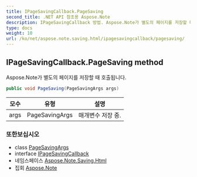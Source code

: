 ```yaml
---
title: IPageSavingCallback.PageSaving
second_title: .NET API 참조용 Aspose.Note
description: IPageSavingCallback 방법. Aspose.Note가 별도의 페이지를 저장할 때 호출됩니다.
type: docs
weight: 10
url: /ko/net/aspose.note.saving.html/ipagesavingcallback/pagesaving/
---
```

## IPageSavingCallback.PageSaving method

Aspose.Note가 별도의 페이지를 저장할 때 호출됩니다.

```csharp
public void PageSaving(PageSavingArgs args)
```

| 모수 | 유형 | 설명 |
| --- | --- | --- |
| args | PageSavingArgs | 매개변수 저장 중. |

### 또한보십시오

* class [PageSavingArgs](../../pagesavingargs/)
* interface [IPageSavingCallback](../)
* 네임스페이스 [Aspose.Note.Saving.Html](../../ipagesavingcallback/)
* 집회 [Aspose.Note](../../../)


